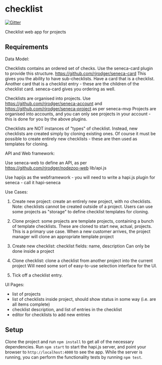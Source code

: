 checklist
=========

[![Gitter](https://badges.gitter.im/Join%20Chat.svg)](https://gitter.im/jrpruit1/checklist?utm_source=badge&utm_medium=badge&utm_campaign=pr-badge&utm_content=badge)

Checklist web app for projects

Requirements
------------
Data Model:

Checklists contains an ordered set of checks.
Use the seneca-card plugin to provide this structure.
https://github.com/rjrodger/seneca-card
This gives you the ability to have sub-checklists.
Have a card that is a checklist.
Another card that is a checklist entry - these are the children of the checklist card.
seneca-card gives you ordering as well.

Checklists are organised into projects.
Use https://github.com/rjrodger/seneca-account and https://github.com/rjrodger/seneca-project as per seneca-mvp
Projects are organised into accounts, and you can only see projects in your account - this is done for you by the above plugins.

Checklists are NOT instances of "types" of checklist. Instead, new checklists are created simply by cloning existing ones.
Of course it must be possible to create entirely new checklists - these are then used as templates for cloning.

API and Web framework:

Use seneca-web to define an API, as per https://github.com/rjrodger/nodezoo-web lib/api.js

Use hapijs as the webframework - you will need to write a hapi.js plugin for seneca - call it hapi-seneca

Use Cases:

1. Create new project: create an entirely new project, with no checklists.
Note: checklists cannot be created outside of a project. Users can use some projects as "storage" to define checklist templates for cloning.

2. Clone project: some projects are template projects, containing a bunch of template checklists. These are cloned to start new, actual, projects.
This is a primary use case. When a new customer arrives, the project manager will clone an appropriate template project

3. Create new checklist: checklist fields: name, description
Can only be done inside a project

4. Clone checklist: clone a checklist from another project into the current project
Will need some sort of easy-to-use selection interface for the UI.

5. Tick off a checklist entry.


UI Pages:
- list of projects
- list of checklists inside project, should show status in some way (i.e. are all items complete)
- checklist description, and list of entries in the checklist
- editor for checklists to add new entries


Setup
-----

Clone the project and run `npm install` to get all of the necessary dependencies. Run `npm start` to start the hapi.js server, and point your browser to `http://localhost:4000` to see the app. While the server is running, you can perform the functionality tests by running `npm test`.
